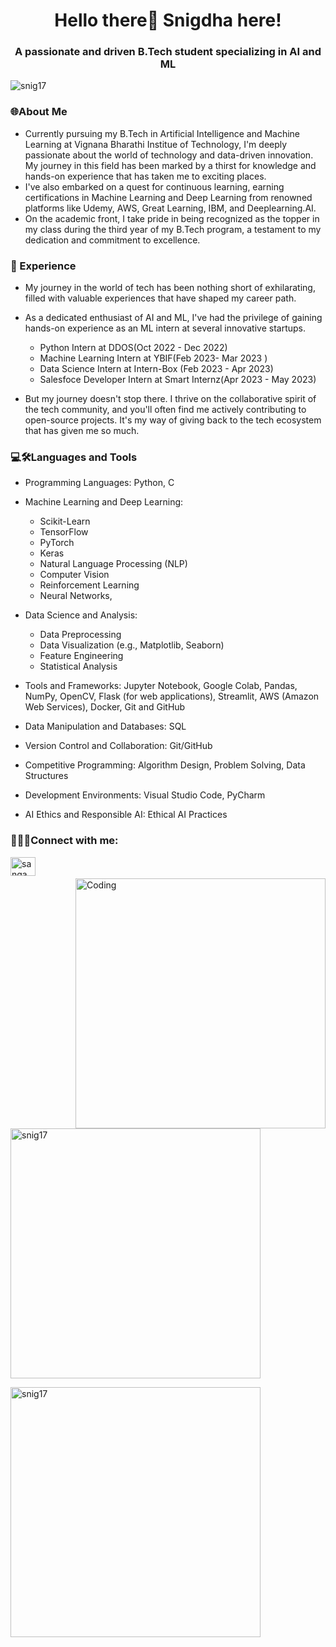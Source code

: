 
<h1 align="center">Hello there👋 Snigdha here!</h1>
<h3 align="center">A passionate and driven B.Tech student specializing in AI and ML</h3>
<p align="left"> <img src="https://komarev.com/ghpvc/?username=snig17&label=Profile%20views&color=0e75b6&style=flat" alt="snig17" /> </p>
<h3 align = "left"> 🌐About Me </h3>

<p align="center">

  - Currently pursuing my B.Tech in Artificial Intelligence and Machine Learning at Vignana Bharathi Institue of Technology, I'm deeply passionate about the world of technology and data-driven innovation. My journey in this field has been marked by a thirst for knowledge and hands-on experience that has taken me to exciting places.
  -  I've also embarked on a quest for continuous learning, earning certifications in Machine Learning and Deep Learning from renowned platforms like Udemy, AWS, Great Learning, IBM, and Deeplearning.AI.
  - On the academic front, I take pride in being recognized as the topper in my class during the third year of my B.Tech program, a testament to my dedication and commitment to excellence.
  
</p>

<h3 align="left">💼  Experience</h3>

- My journey in the world of tech has been nothing short of exhilarating, filled with valuable experiences that have shaped my career path.
- As a dedicated enthusiast of AI and ML, I've had the privilege of gaining hands-on experience as an ML intern at several innovative startups.

  -  Python Intern at DDOS(Oct 2022 - Dec 2022)
  -  Machine Learning Intern at YBIF(Feb 2023- Mar 2023 )
  - Data Science Intern at Intern-Box (Feb 2023 - Apr 2023)
  - Salesfoce Developer Intern at Smart Internz(Apr 2023 - May 2023)
- But my journey doesn't stop there. I thrive on the collaborative spirit of the tech community, and you'll often find me actively contributing to open-source projects. It's my way of giving back to the tech ecosystem that has given me so much.
  
<h3 align = "left"> 💻🛠Languages and Tools </h3> 

- Programming Languages: Python, C
- Machine Learning and Deep Learning:
  - Scikit-Learn
  - TensorFlow
  -  PyTorch
  -  Keras
  -   Natural Language Processing (NLP)
  -    Computer Vision
  -  Reinforcement Learning
  -  Neural Networks,
- Data Science and Analysis:
  -  Data Preprocessing
  -  Data Visualization (e.g., Matplotlib, Seaborn)
  -  Feature Engineering
  -   Statistical Analysis
- Tools and Frameworks: Jupyter Notebook, Google Colab, Pandas, NumPy, OpenCV, Flask (for web applications), Streamlit, AWS (Amazon Web Services), Docker, Git and GitHub
- Data Manipulation and Databases: SQL
- Version Control and Collaboration: Git/GitHub
- Competitive Programming: Algorithm Design, Problem Solving, Data Structures

- Development Environments: Visual Studio Code, PyCharm
- AI Ethics and Responsible AI: Ethical AI Practices


<h3 align="left">🔗🤝🏼Connect with me:</h3>
<p align="left">
<a href="https://www.linkedin.com/in/sangam-snigdha-995966267" target="blank"><img align="left" src="https://raw.githubusercontent.com/rahuldkjain/github-profile-readme-generator/master/src/images/icons/Social/linked-in-alt.svg" alt="sangam snigdha" height="30" width="40" /></a>
</p><br><br>

<img align="right" alt="Coding" width = "400" src="https://ai-essay.com/uploads/blog/10-mistakes-to-avoid-when-using-ai-essay-writing-tools/a1ef95a9-3a35-4ab0-bc87-71632865bf16.jpeg">


<p align="left">
  <img width = "400"  src="https://github-readme-stats.vercel.app/api/top-langs?username=snig17&show_icons=true&locale=en&layout=compact" alt="snig17">
</p>



<p align="left">
  <img  width = "400" src="https://github-readme-stats.vercel.app/api?username=snig17&show_icons=true&locale=en" alt="snig17">
</p>






